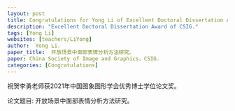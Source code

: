 ```yaml
---
layout: post
title: Congratulations for Yong Li of Excellent Doctoral Dissertation Award of CSIG!
description: "Excellent Doctoral Dissertation Award of CSIG."
tags: [Yong Li]
websites: [teachers/LiYong]
author:  Yong Li.
paper_title:  开放场景中面部表情分析方法研究。
paper: China Society of Image and Graphics，CSIG.
categories: [Congratulations]
---
```

祝贺李勇老师获2021年中国图象图形学会优秀博士学位论文奖。

论文题目: 开放场景中面部表情分析方法研究。
